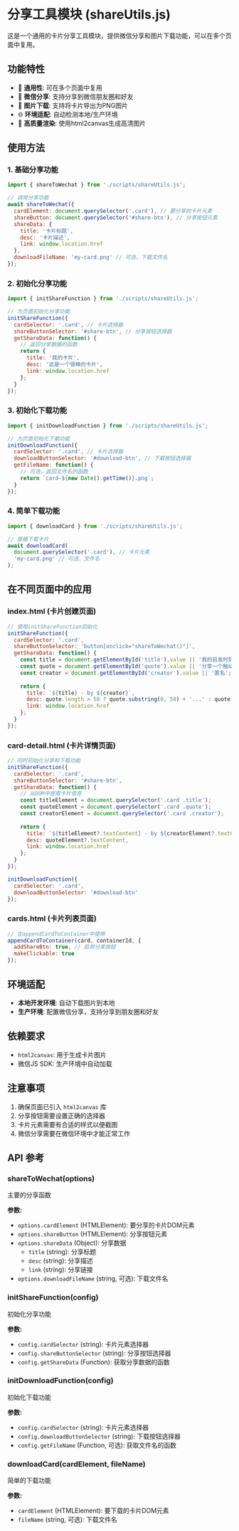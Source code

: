 # 分享工具模块 (shareUtils.js)

这是一个通用的卡片分享工具模块，提供微信分享和图片下载功能，可以在多个页面中复用。

## 功能特性

- 🔄 **通用性**: 可在多个页面中复用
- 📱 **微信分享**: 支持分享到微信朋友圈和好友
- 💾 **图片下载**: 支持将卡片导出为PNG图片
- 🌐 **环境适配**: 自动检测本地/生产环境
- 🎨 **高质量渲染**: 使用html2canvas生成高清图片

## 使用方法

### 1. 基础分享功能

```javascript
import { shareToWechat } from './scripts/shareUtils.js';

// 调用分享功能
await shareToWechat({
  cardElement: document.querySelector('.card'), // 要分享的卡片元素
  shareButton: document.querySelector('#share-btn'), // 分享按钮元素
  shareData: {
    title: '卡片标题',
    desc: '卡片描述',
    link: window.location.href
  },
  downloadFileName: 'my-card.png' // 可选，下载文件名
});
```

### 2. 初始化分享功能

```javascript
import { initShareFunction } from './scripts/shareUtils.js';

// 为页面初始化分享功能
initShareFunction({
  cardSelector: '.card', // 卡片选择器
  shareButtonSelector: '#share-btn', // 分享按钮选择器
  getShareData: function() {
    // 返回分享数据的函数
    return {
      title: '我的卡片',
      desc: '这是一个很棒的卡片',
      link: window.location.href
    };
  }
});
```

### 3. 初始化下载功能

```javascript
import { initDownloadFunction } from './scripts/shareUtils.js';

// 为页面初始化下载功能
initDownloadFunction({
  cardSelector: '.card', // 卡片选择器
  downloadButtonSelector: '#download-btn', // 下载按钮选择器
  getFileName: function() {
    // 可选，返回文件名的函数
    return `card-${new Date().getTime()}.png`;
  }
});
```

### 4. 简单下载功能

```javascript
import { downloadCard } from './scripts/shareUtils.js';

// 直接下载卡片
await downloadCard(
  document.querySelector('.card'), // 卡片元素
  'my-card.png' // 可选，文件名
);
```

## 在不同页面中的应用

### index.html (卡片创建页面)

```javascript
// 使用initShareFunction初始化
initShareFunction({
  cardSelector: '.card',
  shareButtonSelector: 'button[onclick="shareToWechat()"]',
  getShareData: function() {
    const title = document.getElementById('title').value || '我的启发时刻卡片';
    const quote = document.getElementById('quote').value || '分享一个触动我的观点';
    const creator = document.getElementById('creator').value || '匿名';
    
    return {
      title: `${title} - by ${creator}`,
      desc: quote.length > 50 ? quote.substring(0, 50) + '...' : quote,
      link: window.location.href
    };
  }
});
```

### card-detail.html (卡片详情页面)

```javascript
// 同时初始化分享和下载功能
initShareFunction({
  cardSelector: '.card',
  shareButtonSelector: '#share-btn',
  getShareData: function() {
    // 从DOM中提取卡片信息
    const titleElement = document.querySelector('.card .title');
    const quoteElement = document.querySelector('.card .quote');
    const creatorElement = document.querySelector('.card .creator');
    
    return {
      title: `${titleElement?.textContent} - by ${creatorElement?.textContent}`,
      desc: quoteElement?.textContent,
      link: window.location.href
    };
  }
});

initDownloadFunction({
  cardSelector: '.card',
  downloadButtonSelector: '#download-btn'
});
```

### cards.html (卡片列表页面)

```javascript
// 在appendCardToContainer中使用
appendCardToContainer(card, containerId, {
  addShareBtn: true, // 启用分享按钮
  makeClickable: true
});
```

## 环境适配

- **本地开发环境**: 自动下载图片到本地
- **生产环境**: 配置微信分享，支持分享到朋友圈和好友

## 依赖要求

- `html2canvas`: 用于生成卡片图片
- 微信JS SDK: 生产环境中自动加载

## 注意事项

1. 确保页面已引入 `html2canvas` 库
2. 分享按钮需要设置正确的选择器
3. 卡片元素需要有合适的样式以便截图
4. 微信分享需要在微信环境中才能正常工作

## API 参考

### shareToWechat(options)

主要的分享函数

**参数:**
- `options.cardElement` (HTMLElement): 要分享的卡片DOM元素
- `options.shareButton` (HTMLElement): 分享按钮元素
- `options.shareData` (Object): 分享数据
  - `title` (string): 分享标题
  - `desc` (string): 分享描述
  - `link` (string): 分享链接
- `options.downloadFileName` (string, 可选): 下载文件名

### initShareFunction(config)

初始化分享功能

**参数:**
- `config.cardSelector` (string): 卡片元素选择器
- `config.shareButtonSelector` (string): 分享按钮选择器
- `config.getShareData` (Function): 获取分享数据的函数

### initDownloadFunction(config)

初始化下载功能

**参数:**
- `config.cardSelector` (string): 卡片元素选择器
- `config.downloadButtonSelector` (string): 下载按钮选择器
- `config.getFileName` (Function, 可选): 获取文件名的函数

### downloadCard(cardElement, fileName)

简单的下载功能

**参数:**
- `cardElement` (HTMLElement): 要下载的卡片DOM元素
- `fileName` (string, 可选): 下载文件名